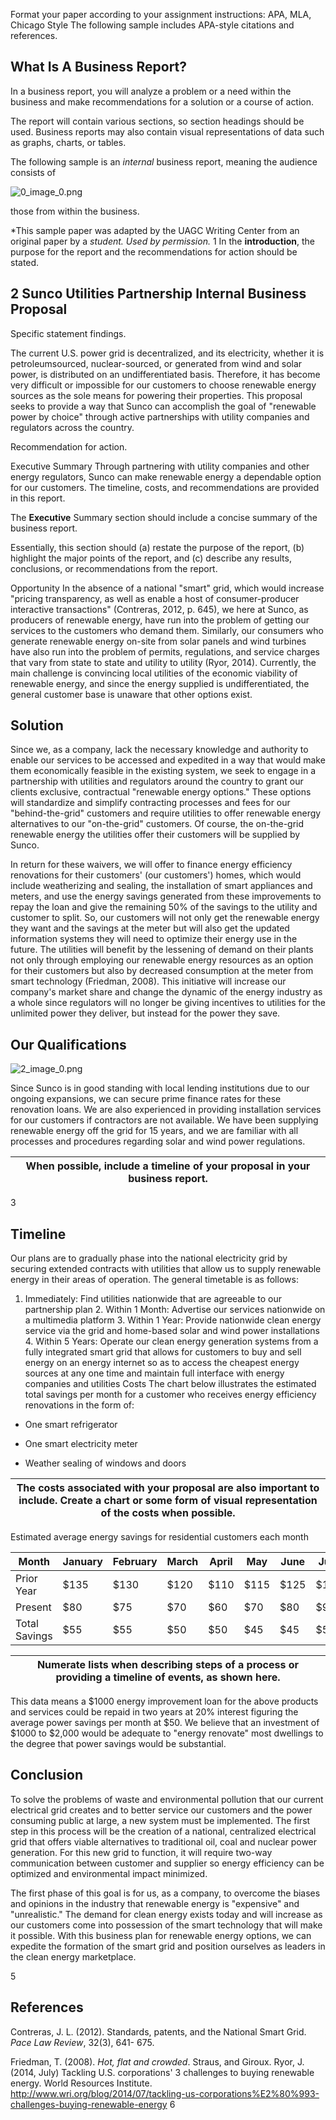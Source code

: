 Format your paper according to your assignment instructions: APA, MLA, Chicago Style The following sample includes APA-style citations and references.

## What Is A Business Report?

In a business report, you will analyze a problem or a need within the business and make recommendations for a solution or a course of action. 

The report will contain various sections, so section headings should be used. Business reports may also contain visual representations of data such as graphs, charts, or tables. 

The following sample is an *internal* business report, meaning the audience consists of 

![0_image_0.png](0_image_0.png)

those from within the business. 

*This sample paper was adapted by the UAGC Writing Center from an original paper by a *student. Used by permission.*
1 In the **introduction**, the purpose for the report and the recommendations for action should be stated.

## 2 Sunco **Utilities Partnership Internal Business Proposal**

Specific statement findings.

The current U.S. power grid is decentralized, and its electricity, whether it is petroleumsourced, nuclear-sourced, or generated from wind and solar power, is distributed on an undifferentiated basis. Therefore, it has become very difficult or impossible for our customers to choose renewable energy sources as the sole means for powering their properties. This proposal seeks to provide a way that Sunco can accomplish the goal of "renewable power by choice" through active partnerships with utility companies and regulators across the country.

Recommendation for action.

Executive Summary Through partnering with utility companies and other energy regulators, Sunco can make renewable energy a dependable option for our customers. The timeline, costs, and recommendations are provided in this report. 

The **Executive** 
Summary section should include a concise summary of the business report. 

Essentially, this section should (a) 
restate the purpose of the report, (b) 
highlight the major points of the report, and (c) describe any results, conclusions, or recommendations from the report.

Opportunity In the absence of a national "smart" grid, which would increase "pricing transparency, as well as enable a host of consumer-producer interactive transactions" (Contreras, 2012, p. 645), we here at Sunco, as producers of renewable energy, have run into the problem of getting our services to the customers who demand them. Similarly, our consumers who generate renewable energy on-site from solar panels and wind turbines have also run into the problem of permits, regulations, and service charges that vary from state to state and utility to utility (Ryor, 2014). Currently, the main challenge is convincing local utilities of the economic viability of renewable energy, and since the energy supplied is undifferentiated, the general customer base is unaware that other options exist.

## Solution

Since we, as a company, lack the necessary knowledge and authority to enable our services to be accessed and expedited in a way that would make them economically feasible in the existing system, we seek to engage in a partnership with utilities and regulators around the country to grant our clients exclusive, contractual "renewable energy options." These options will standardize and simplify contracting processes and fees for our "behind-the-grid" customers and require utilities to offer renewable energy alternatives to our "on-the-grid" customers. Of course, the on-the-grid renewable energy the utilities offer their customers will be supplied by Sunco. 

In return for these waivers, we will offer to finance energy efficiency renovations for their customers' (our customers') homes, which would include weatherizing and sealing, the installation of smart appliances and meters, and use the energy savings generated from these improvements to repay the loan and give the remaining 50% of the savings to the utility and customer to split. So, our customers will not only get the renewable energy they want and the savings at the meter but will also get the updated information systems they will need to optimize their energy use in the future. The utilities will benefit by the lessening of demand on their plants not only through employing our renewable energy resources as an option for their customers but also by decreased consumption at the meter from smart technology (Friedman, 2008). This initiative will increase our company's market share and change the dynamic of the energy industry as a whole since regulators will no longer be giving incentives to utilities for the unlimited power they deliver, but instead for the power they save.

## Our Qualifications

![2_image_0.png](2_image_0.png)

Since Sunco is in good standing with local lending institutions due to our ongoing expansions, we can secure prime finance rates for these renovation loans. We are also experienced in providing installation services for our customers if contractors are not available. We have been supplying renewable energy off the grid for 15 years, and we are familiar with all processes and procedures regarding solar and wind power regulations. 

| When possible, include a timeline of your  proposal in your business report.   |
|--------------------------------------------------------------------------------|

3

## Timeline

Our plans are to gradually phase into the national electricity grid by securing extended contracts with utilities that allow us to supply renewable energy in their areas of operation. The general timetable is as follows:
1. Immediately: Find utilities nationwide that are agreeable to our partnership plan 2. Within 1 Month: Advertise our services nationwide on a multimedia platform 3. Within 1 Year: Provide nationwide clean energy service via the grid and home-based solar and wind power installations 4. Within 5 Years: Operate our clean energy generation systems from a fully integrated smart grid that allows for customers to buy and sell energy on an energy internet so as to access the cheapest energy sources at any one time and maintain full interface with energy companies and utilities Costs The chart below illustrates the estimated total savings per month for a customer who receives energy efficiency renovations in the form of:
- One smart refrigerator

- One smart electricity meter
- Weather sealing of windows and doors

| The costs associated with your proposal are also important  to include. Create a chart or some form of visual  representation of the costs when possible.   |
|-------------------------------------------------------------------------------------------------------------------------------------------------------------|

Estimated average energy savings for residential customers each month

| Month         | January   | February   | March   | April   | May   | June   | July   |
|---------------|-----------|------------|---------|---------|-------|--------|--------|
| Prior Year    | $135      | $130       | $120    | $110    | $115  | $125   | $140   |
| Present       | $80       | $75        | $70     | $60     | $70   | $80    | $90    |
| Total Savings | $55       | $55        | $50     | $50     | $45   | $45    | $50    |

| Numerate lists when describing  steps of a process  or providing a  timeline of events,  as shown here.   |
|-----------------------------------------------------------------------------------------------------------|

This data means a $1000 energy improvement loan for the above products and services could be repaid in two years at 20% interest figuring the average power savings per month at $50. We believe that an investment of $1000 to $2,000 would be adequate to "energy renovate" most dwellings to the degree that power savings would be substantial. 

## Conclusion

To solve the problems of waste and environmental pollution that our current electrical grid creates and to better service our customers and the power consuming public at large, a new system must be implemented. The first step in this process will be the creation of a national, centralized electrical grid that offers viable alternatives to traditional oil, coal and nuclear power generation. For this new grid to function, it will require two-way communication between customer and supplier so energy efficiency can be optimized and environmental impact minimized.

The first phase of this goal is for us, as a company, to overcome the biases and opinions in the industry that renewable energy is "expensive" and "unrealistic." The demand for clean energy exists today and will increase as our customers come into possession of the smart technology that will make it possible. With this business plan for renewable energy options, we can expedite the formation of the smart grid and position ourselves as leaders in the clean energy marketplace.

5

## References

Contreras, J. L. (2012). Standards, patents, and the National Smart Grid. *Pace Law Review*, 32(3), 
641- 675.

Friedman, T. (2008). *Hot, flat and crowded*. Straus, and Giroux. Ryor, J. (2014, July) Tackling U.S. corporations' 3 challenges to buying renewable energy. World Resources Institute. http://www.wri.org/blog/2014/07/tackling-us-corporations%E2%80%993-challenges-buying-renewable-energy 6